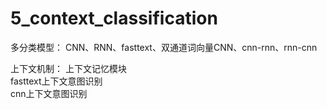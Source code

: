 # 5_context_classification  
多分类模型： 
CNN、RNN、fasttext、双通道词向量CNN、cnn-rnn、rnn-cnn   

上下文机制： 
  上下文记忆模块  
  fasttext上下文意图识别  
  cnn上下文意图识别  
  
